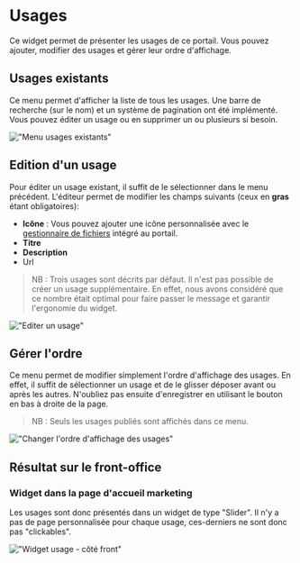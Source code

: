 # Usages

Ce widget permet de présenter les usages de ce portail. Vous pouvez ajouter, modifier des usages et gérer leur ordre d'affichage.

## Usages existants

Ce menu permet d'afficher la liste de tous les usages. Une barre de recherche (sur le nom) et un système de pagination ont été implémenté. Vous pouvez éditer un usage ou en supprimer un ou plusieurs si besoin. 

!["Menu usages existants"](/assets/back_list_usage.png)

## Edition d'un usage

Pour éditer un usage existant, il suffit de le sélectionner dans le menu précédent. 
L'éditeur permet de modifier les champs suivants (ceux en **gras** étant obligatoires):

* **Icône** : Vous pouvez ajouter une icône personnalisée avec le [gestionnaire de fichiers](/appendices/filesmanager.md) intégré au portail.
* **Titre**
* **Description**
* Url

> NB : Trois usages sont décrits par défaut. Il n'est pas possible de créer un usage supplémentaire. En effet, nous avons considéré que ce nombre était optimal pour faire passer le message et garantir l'ergonomie du widget.

!["Editer un usage"](/assets/back_edit_usage.png)

## Gérer l'ordre

Ce menu permet de modifier simplement l'ordre d'affichage des usages. 
En effet, il suffit de sélectionner un usage et de le glisser déposer avant ou après les autres.
N'oubliez pas ensuite d'enregistrer en utilisant le bouton <i class="ti-save"></i> en bas à droite de la page.

> NB : Seuls les usages publiés sont affichés dans ce menu.

!["Changer l'ordre d'affichage des usages"](/assets/back_order_usage.png)

## Résultat sur le front-office

### Widget dans la page d'accueil marketing

Les usages sont donc présentés dans un widget de type "Slider". Il n'y a pas de page personnalisée pour chaque usage, ces-derniers ne sont donc pas "clickables".

!["Widget usage - côté front"](/assets/front_widget_usage.png)